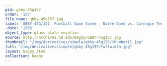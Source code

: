```yaml
---
pid: gbby-45g157
order: '157'
file_name: gbby-45g157.jpg
label: 'GBBY 45G/157: Football Game Scene - Notre Dame vs. Carnegie Tech - 1936'
_date: '1936'
object_type: glass plate negative
source: http://archives.nd.edu/Bagby/GBBY-45g157.jpg
thumbnail: "/img/derivatives/simple/gbby-45g157/thumbnail.jpg"
full: "/img/derivatives/simple/gbby-45g157/fullwidth.jpg"
layout: bagby_item
collection: bagby
---
```

